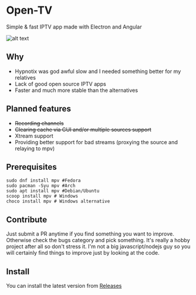 # Open-TV

Simple & fast IPTV app made with Electron and Angular

![alt text](https://github.com/Fredolx/open-tv/blob/main/demo.png)

## Why

- Hypnotix was god awful slow and I needed something better for my relatives
- Lack of good open source IPTV apps
- Faster and much more stable than the alternatives

## Planned features

- ~~Recording channels~~
- ~~Clearing cache via GUI and/or multiple sources support~~
- Xtream support
- Providing better support for bad streams (proxying the source and relaying to mpv)

## Prerequisites
```
sudo dnf install mpv #Fedora
sudo pacman -Syu mpv #Arch
sudo apt install mpv #Debian/Ubuntu
scoop install mpv # Windows
choco install mpv # Windows alternative
```

## Contribute
Just submit a PR anytime if you find something you want to improve. Otherwise check
the bugs category and pick something. It's really a hobby project after all so don't
stress it. I'm not a big javascript/nodejs guy so you will certainly find things to
improve just by looking at the code.

## Install
You can install the latest version from [Releases](https://github.com/Fredolx/open-tv/releases/)






